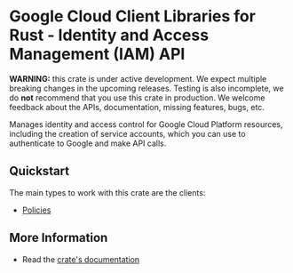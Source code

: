 # Google Cloud Client Libraries for Rust - Identity and Access Management (IAM) API

<!-- Code generated by sidekick. DO NOT EDIT. -->

**WARNING:** this crate is under active development. We expect multiple breaking
changes in the upcoming releases. Testing is also incomplete, we do **not**
recommend that you use this crate in production. We welcome feedback about the
APIs, documentation, missing features, bugs, etc.

Manages identity and access control for Google Cloud Platform resources,
including the creation of service accounts, which you can use to
authenticate to Google and make API calls.

## Quickstart

The main types to work with this crate are the clients:

- [Policies]

## More Information

- Read the [crate's documentation](https://docs.rs/google-cloud-iam-v2/latest/google-cloud-iam-v2)

[Policies]: https://docs.rs/google-cloud-iam-v2/latest/google_cloud_iam_v2/client/struct.Policies.html

